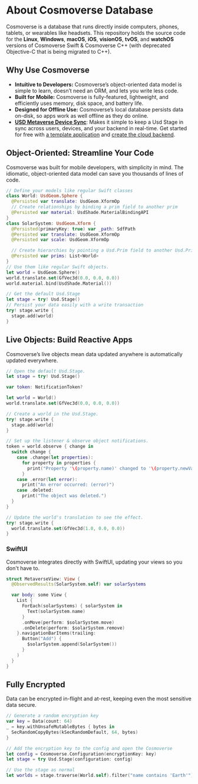 # About Cosmoverse Database

Cosmoverse is a database that runs directly inside computers, phones, tablets, or wearables like headsets.
This repository holds the source code for the **Linux**, **Windows**, **macOS**, **iOS**, **visionOS**,
**tvOS**, and **watchOS** versions of Cosmoverse Swift & Cosmoverse C++ (with deprecated Objective-C that is being
migrated to C++).

## Why Use Cosmoverse

* **Intuitive to Developers:** Cosmoverse’s object-oriented data model is simple to learn, doesn’t need an ORM, and lets you write less code.
* **Built for Mobile:** Cosmoverse is fully-featured, lightweight, and efficiently uses memory, disk space, and battery life.
* **Designed for Offline Use:** Cosmoverse’s local database persists data on-disk, so apps work as well offline as they do online.
* **[USD Metaverse Device Sync](#)**: Makes it simple to keep a Usd Stage in sync across users, devices, and your backend in real-time. Get started for free with [a template application](#) and [create the cloud backend](#).

## Object-Oriented: Streamline Your Code

Cosmoverse was built for mobile developers, with simplicity in mind. The idiomatic, object-oriented data model can save you thousands of lines of code.

```swift
// Define your models like regular Swift classes
class World: UsdGeom.Sphere {
  @Persisted var translate: UsdGeom.XformOp
  // Create relationships by binding a prim field to another prim
  @Persisted var material: UsdShade.MaterialBindingAPI
}
class SolarSystem: UsdGeom.Xform {
  @Persisted(primaryKey: true) var _path: SdfPath
  @Persisted var translate: UsdGeom.XformOp
  @Persisted var scale: UsdGeom.XformOp

  // Create hierarchies by pointing a Usd.Prim field to another Usd.Prim
  @Persisted var prims: List<World>
}
// Use them like regular Swift objects.
let world = UsdGeom.Sphere()
world.translate.set(GfVec3d(0.0, 0.0, 0.0))
world.material.bind(UsdShade.Material())

// Get the default Usd.Stage
let stage = try! Usd.Stage()
// Persist your data easily with a write transaction
try! stage.write {
  stage.add(world)
}
```
## Live Objects: Build Reactive Apps
Cosmoverse’s live objects mean data updated anywhere is automatically updated everywhere.
```swift
// Open the default Usd.Stage.
let stage = try! Usd.Stage()

var token: NotificationToken?

let world = World()
world.translate.set(GfVec3d(0.0, 0.0, 0.0))

// Create a world in the Usd.Stage.
try! stage.write {
  stage.add(world)
}

// Set up the listener & observe object notifications.
token = world.observe { change in
  switch change {
    case .change(let properties):
      for property in properties {
        print("Property '\(property.name)' changed to '\(property.newValue!)'");
      }
    case .error(let error):
      print("An error occurred: (error)")
    case .deleted:
      print("The object was deleted.")
  }
}

// Update the world's translation to see the effect.
try! stage.write {
  world.translate.set(GfVec3d(1.0, 0.0, 0.0))
}
```
### SwiftUI
Cosmoverse integrates directly with SwiftUI, updating your views so you don't have to.
```swift
struct MetaverseView: View {
  @ObservedResults(SolarSystem.self) var solarSystems

  var body: some View {
    List {
      ForEach(solarSystems) { solarSystem in
        Text(solarSystem.name)
      }
      .onMove(perform: $solarSystem.move)
      .onDelete(perform: $solarSystem.remove)
    }.navigationBarItems(trailing:
      Button("Add") {
        $solarSystem.append(SolarSystem())
      }
    )
  }
}
```

## Fully Encrypted
Data can be encrypted in-flight and at-rest, keeping even the most sensitive data secure.
```swift
// Generate a random encryption key
var key = Data(count: 64)
_ = key.withUnsafeMutableBytes { bytes in
  SecRandomCopyBytes(kSecRandomDefault, 64, bytes)
}

// Add the encryption key to the config and open the Cosmoverse
let config = Cosmoverse.Configuration(encryptionKey: key)
let stage = try Usd.Stage(configuration: config)

// Use the stage as normal
let worlds = stage.traverse(World.self).filter("name contains 'Earth'")
```
